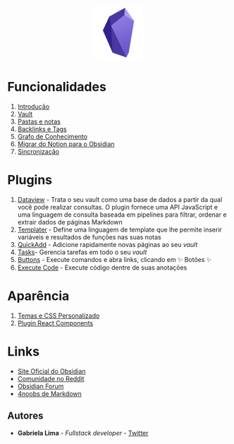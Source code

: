 <h1 align="center">
  <img src="/assets/obsidian-icon.png" alt="ícone do obsidian" width="120px" />
</h1>


# Funcionalidades

1. [Introdução]()
2. [Vault]()
3. [Pastas e notas]()
4. [Backlinks e Tags]()
5. [Grafo de Conhecimento]()
6. [Migrar do Notion para o Obsidian]()
7. [Sincronização]()

# Plugins
1. [Dataview]() - Trata o seu vault como uma base de dados a partir da qual você pode realizar consultas. O plugin fornece uma API JavaScript e uma linguagem de consulta baseada em pipelines para filtrar, ordenar e extrair dados de páginas Markdown
2. [Templater]() - Define uma linguagem de template que lhe permite inserir variáveis e resultados de funções nas suas notas
3. [QuickAdd]() - Adicione rapidamente novas páginas ao seu _vault_
4. [Tasks]()- Gerencia tarefas em todo o seu _vault_
5. [Buttons]() - Execute comandos e abra links, clicando em ✨ Botões ✨
6. [Execute Code]() - Execute código dentre de suas anotações

# Aparência
1. [Temas e CSS Personalizado]()
2. [Plugin React Components]()

# Links
- [Site Oficial do Obsidian](https://obsidian.md/)
- [Comunidade no Reddit](https://www.reddit.com/r/ObsidianMD/)
- [Obsidian Forum](https://forum.obsidian.md/)
- [4noobs de Markdown](https://github.com/jpaulohe4rt/markdown4noobs)

## Autores

- **Gabriela Lima** - _Fullstack developer_ - [Twitter](https://twitter.com/gabibitss)